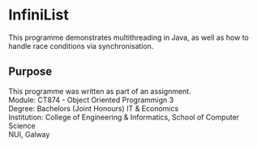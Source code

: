 # InfiniList
This programme demonstrates multithreading in Java, as well as how to handle race conditions via synchronisation.

## Purpose
This programme was written as part of an assignment.<br>
Module: 		CT874 - Object Oriented Programmign 3<br>
Degree:			Bachelors (Joint Honours) IT & Economics <br>
Institution:	College of Engineering & Informatics, School of Computer Science<br>
				NUI, Galway